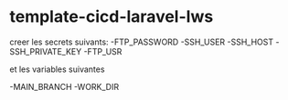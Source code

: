 # template-cicd-laravel-lws

creer les secrets suivants:
-FTP_PASSWORD
-SSH_USER
-SSH_HOST
-SSH_PRIVATE_KEY
-FTP_USR

et les variables suivantes


-MAIN_BRANCH
-WORK_DIR
 